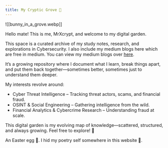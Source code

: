 ```yaml
---
title: My Cryptic Grove 🌱
---
```

![[bunny_in_a_grove.webp]]

Hello mate! This is me, MrXcrypt, and welcome to my digital garden.

This space is a curated archive of my study notes, research, and explorations in Cybersecurity. I also include my medium blogs here which are free in medium. You can view my medium blogs over [here](https://medium.com/@misterxcrypt).

It’s a growing repository where I document what I learn, break things apart, and put them back together—sometimes better, sometimes just to understand them deeper.

My interests revolve around:

- Cyber Threat Intelligence – Tracking threat actors, scams, and financial fraud.
- OSINT & Social Engineering – Gathering intelligence from the wild.
- Financial Analytics & Cybercrime Research – Understanding fraud at scale.

This digital garden is my evolving map of knowledge—scattered, structured, and always growing. Feel free to explore! 🚀

An Easter egg 🥚. I hid my poetry self somewhere in this website 👀. 